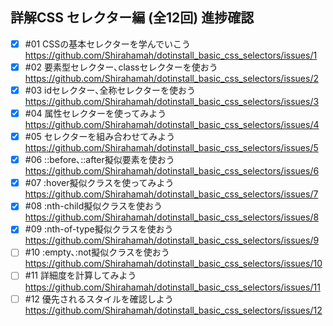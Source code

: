 ## 詳解CSS セレクター編 (全12回) 進捗確認

- [x] #01 CSSの基本セレクターを学んでいこう  
 https://github.com/Shirahamah/dotinstall_basic_css_selectors/issues/1
- [x] #02 要素型セレクター､classセレクターを使おう  
 https://github.com/Shirahamah/dotinstall_basic_css_selectors/issues/2
- [x] #03 idセレクター､全称セレクターを使おう  
 https://github.com/Shirahamah/dotinstall_basic_css_selectors/issues/3
- [x] #04 属性セレクターを使ってみよう  
 https://github.com/Shirahamah/dotinstall_basic_css_selectors/issues/4
- [x] #05 セレクターを組み合わせてみよう  
 https://github.com/Shirahamah/dotinstall_basic_css_selectors/issues/5
- [x] #06 ::before､::after擬似要素を使おう  
 https://github.com/Shirahamah/dotinstall_basic_css_selectors/issues/6
- [x] #07 :hover擬似クラスを使ってみよう  
 https://github.com/Shirahamah/dotinstall_basic_css_selectors/issues/7
- [x] #08 :nth-child擬似クラスを使おう  
  https://github.com/Shirahamah/dotinstall_basic_css_selectors/issues/8
- [x] #09 :nth-of-type擬似クラスを使おう  
 https://github.com/Shirahamah/dotinstall_basic_css_selectors/issues/9
- [ ] #10 :empty､:not擬似クラスを使おう  
 https://github.com/Shirahamah/dotinstall_basic_css_selectors/issues/10
- [ ] #11 詳細度を計算してみよう  
 https://github.com/Shirahamah/dotinstall_basic_css_selectors/issues/11
- [ ] #12 優先されるスタイルを確認しよう  
 https://github.com/Shirahamah/dotinstall_basic_css_selectors/issues/12
